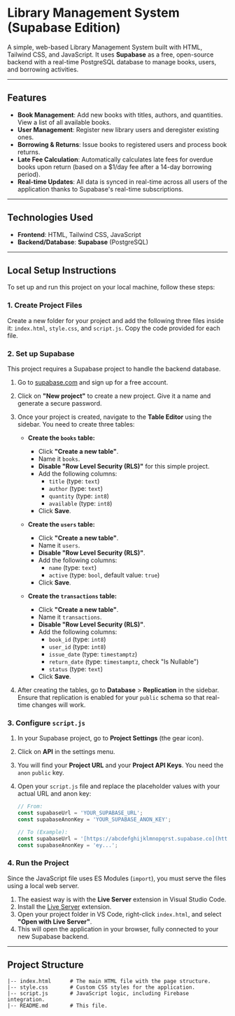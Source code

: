 # Library Management System (Supabase Edition)

A simple, web-based Library Management System built with HTML, Tailwind CSS, and JavaScript. It uses **Supabase** as a free, open-source backend with a real-time PostgreSQL database to manage books, users, and borrowing activities.

---

## Features

* **Book Management**: Add new books with titles, authors, and quantities. View a list of all available books.
* **User Management**: Register new library users and deregister existing ones.
* **Borrowing & Returns**: Issue books to registered users and process book returns.
* **Late Fee Calculation**: Automatically calculates late fees for overdue books upon return (based on a $1/day fee after a 14-day borrowing period).
* **Real-time Updates**: All data is synced in real-time across all users of the application thanks to Supabase's real-time subscriptions.

---

## Technologies Used

* **Frontend**: HTML, Tailwind CSS, JavaScript
* **Backend/Database**: **Supabase** (PostgreSQL)

---

## Local Setup Instructions

To set up and run this project on your local machine, follow these steps:

### 1. Create Project Files

Create a new folder for your project and add the following three files inside it: `index.html`, `style.css`, and `script.js`. Copy the code provided for each file.

### 2. Set up Supabase

This project requires a Supabase project to handle the backend database.

1.  Go to [supabase.com](https://supabase.com/) and sign up for a free account.
2.  Click on **"New project"** to create a new project. Give it a name and generate a secure password.
3.  Once your project is created, navigate to the **Table Editor** using the sidebar. You need to create three tables:

    * **Create the `books` table:**
        * Click **"Create a new table"**.
        * Name it `books`.
        * **Disable "Row Level Security (RLS)"** for this simple project.
        * Add the following columns:
            * `title` (type: `text`)
            * `author` (type: `text`)
            * `quantity` (type: `int8`)
            * `available` (type: `int8`)
        * Click **Save**.

    * **Create the `users` table:**
        * Click **"Create a new table"**.
        * Name it `users`.
        * **Disable "Row Level Security (RLS)"**.
        * Add the following columns:
            * `name` (type: `text`)
            * `active` (type: `bool`, default value: `true`)
        * Click **Save**.

    * **Create the `transactions` table:**
        * Click **"Create a new table"**.
        * Name it `transactions`.
        * **Disable "Row Level Security (RLS)"**.
        * Add the following columns:
            * `book_id` (type: `int8`)
            * `user_id` (type: `int8`)
            * `issue_date` (type: `timestamptz`)
            * `return_date` (type: `timestamptz`, check "Is Nullable")
            * `status` (type: `text`)
        * Click **Save**.

4.  After creating the tables, go to **Database** > **Replication** in the sidebar. Ensure that replication is enabled for your `public` schema so that real-time changes will work.

### 3. Configure `script.js`

1.  In your Supabase project, go to **Project Settings** (the gear icon).
2.  Click on **API** in the settings menu.
3.  You will find your **Project URL** and your **Project API Keys**. You need the `anon` `public` key.
4.  Open your `script.js` file and replace the placeholder values with your actual URL and anon key:

    ```javascript
    // From:
    const supabaseUrl = 'YOUR_SUPABASE_URL';
    const supabaseAnonKey = 'YOUR_SUPABASE_ANON_KEY';

    // To (Example):
    const supabaseUrl = '[https://abcdefghijklmnopqrst.supabase.co](https://abcdefghijklmnopqrst.supabase.co)';
    const supabaseAnonKey = 'ey...';
    ```

### 4. Run the Project

Since the JavaScript file uses ES Modules (`import`), you must serve the files using a local web server.

1.  The easiest way is with the **Live Server** extension in Visual Studio Code.
2.  Install the [Live Server](https://marketplace.visualstudio.com/items?itemName=ritwickdey.LiveServer) extension.
3.  Open your project folder in VS Code, right-click `index.html`, and select **"Open with Live Server"**.
4.  This will open the application in your browser, fully connected to your new Supabase backend.

---

## Project Structure
```\
|-- index.html      # The main HTML file with the page structure.
|-- style.css       # Custom CSS styles for the application.
|-- script.js       # JavaScript logic, including Firebase integration.
|-- README.md       # This file.
```